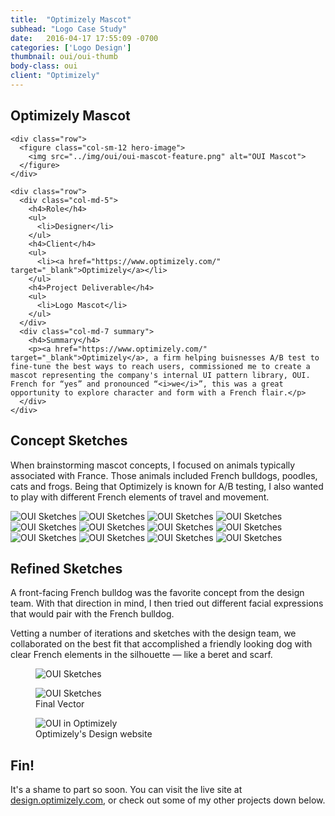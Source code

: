 ```yaml
---
title:  "Optimizely Mascot"
subhead: "Logo Case Study"
date:   2016-04-17 17:55:09 -0700
categories: ['Logo Design']
thumbnail: oui/oui-thumb
body-class: oui
client: "Optimizely"
---
```

<section class="container-fluid introduction">
  <div class="container">
    <div class="row">
      <div class="col-sm-12">
        <h1 class="title">Optimizely Mascot</h1>
      </div>
    </div>

    <div class="row">
      <figure class="col-sm-12 hero-image">
        <img src="../img/oui/oui-mascot-feature.png" alt="OUI Mascot">
      </figure>
    </div>
    
    <div class="row">
      <div class="col-md-5">
        <h4>Role</h4>
        <ul>
          <li>Designer</li>
        </ul>
        <h4>Client</h4>
        <ul>
          <li><a href="https://www.optimizely.com/" target="_blank">Optimizely</a></li>
        </ul>
        <h4>Project Deliverable</h4>
        <ul>
          <li>Logo Mascot</li>
        </ul>
      </div>
      <div class="col-md-7 summary">
        <h4>Summary</h4>
        <p><a href="https://www.optimizely.com/" target="_blank">Optimizely</a>, a firm helping buisnesses A/B test to fine-tune the best ways to reach users, commissioned me to create a mascot representing the company's internal UI pattern library, OUI. French for “yes” and pronounced “<i>we</i>”, this was a great opportunity to explore character and form with a French flair.</p>
      </div>
    </div>
  </div>
</section>

<section class="container sketches">
  <div class="row">
    <div class="col-sm-7 description center">
      <h2>Concept Sketches</h2>
      <p>When brainstorming mascot concepts, I focused on animals typically associated with France. Those animals included French bulldogs, poodles, cats and frogs. Being that Optimizely is known for A/B testing, I also wanted to play with different French elements of travel and movement.</p>
    </div>
  </div>

  <div class="row">
    <img class="col-xs-6 col-md-3" src="../img/oui/oui-sketch-01.png" alt="OUI Sketches">
    <img class="col-xs-6 col-md-3" src="../img/oui/oui-sketch-02.png" alt="OUI Sketches">
    <img class="col-xs-6 col-md-3" src="../img/oui/oui-sketch-03.png" alt="OUI Sketches">
    <img class="col-xs-6 col-md-3" src="../img/oui/oui-sketch-04.png" alt="OUI Sketches">
    <img class="col-xs-6 col-md-3" src="../img/oui/oui-sketch-05.png" alt="OUI Sketches">
    <img class="col-xs-6 col-md-3" src="../img/oui/oui-sketch-06.png" alt="OUI Sketches">
    <img class="col-xs-6 col-md-3" src="../img/oui/oui-sketch-07.png" alt="OUI Sketches">
    <img class="col-xs-6 col-md-3" src="../img/oui/oui-sketch-08.png" alt="OUI Sketches">
    <img class="col-xs-6 col-md-3" src="../img/oui/oui-sketch-09.png" alt="OUI Sketches">
    <img class="col-xs-6 col-md-3" src="../img/oui/oui-sketch-10.png" alt="OUI Sketches">
    <img class="col-xs-6 col-md-3" src="../img/oui/oui-sketch-11.png" alt="OUI Sketches">
    <img class="col-xs-6 col-md-3" src="../img/oui/oui-sketch-12.png" alt="OUI Sketches">
  </div>
</section>

<section class="container refined">
  <div class="row">
    <div class="col-sm-7 description center">
      <h2>Refined Sketches</h2>
      <p>A front-facing French bulldog was the favorite concept from the design team. With that direction in mind, I then tried out different facial expressions that would pair with the French bulldog.</p>
      <p>Vetting a number of iterations and sketches with the design team, we collaborated on the best fit that accomplished a friendly looking dog with clear French elements in the silhouette — like a beret and scarf.</p>
    </div>
  </div>
  <div class="row">
    <figure class="col-xs-12 mt-med">
      <img src="../img/oui/oui-refined-dogs.jpg" alt="OUI Sketches">
    </figure>
  </div>
</section>
<section class="container-fluid final">
  <div class="container">
    <figure class="final-logo">
      <img src="../img/oui/oui-final.png" alt="OUI Sketches">
      <figcaption>Final Vector</figcaption>
    </figure>
    <div class="row">
      <figure class="col-xs-12">
        <img src="../img/oui/oui-monitor.png" alt="OUI in Optimizely">
        <figcaption>Optimizely's Design website</figcaption>
      </figure>
    </div>
  </div>
</section>
<section class="container-fluid post-closing">
  <div class="container">
    <h2>Fin!</h2>
    <p>It's a shame to part so soon. You can visit the live site at <a href="http://design.optimizely.com/" target="_blank">design.optimizely.com</a>, or check out some of my other projects down below.</p>
  </div>
</section>
